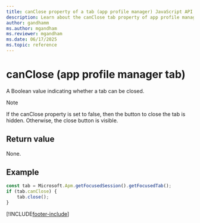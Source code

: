 ```yaml
---
title: canClose property of a tab (app profile manager) JavaScript API Reference
description: Learn about the canClose tab property of app profile manager in Copilot Service workspace.
author: gandhamm
ms.author: mgandham
ms.reviewer: mgandham
ms.date: 06/17/2025
ms.topic: reference
---
```


# canClose (app profile manager tab)

A Boolean value indicating whether a tab can be closed.

> [!NOTE]
> If the canClose property is set to false, then the button to close the tab is hidden. Otherwise, the close button is visible.

## Return value

None.

## Example

```JavaScript
const tab = Microsoft.Apm.getFocusedSession().getFocusedTab();
if (tab.canClose) {
    tab.close();
}
```

[!INCLUDE[footer-include](../../../../includes/footer-banner.md)]
